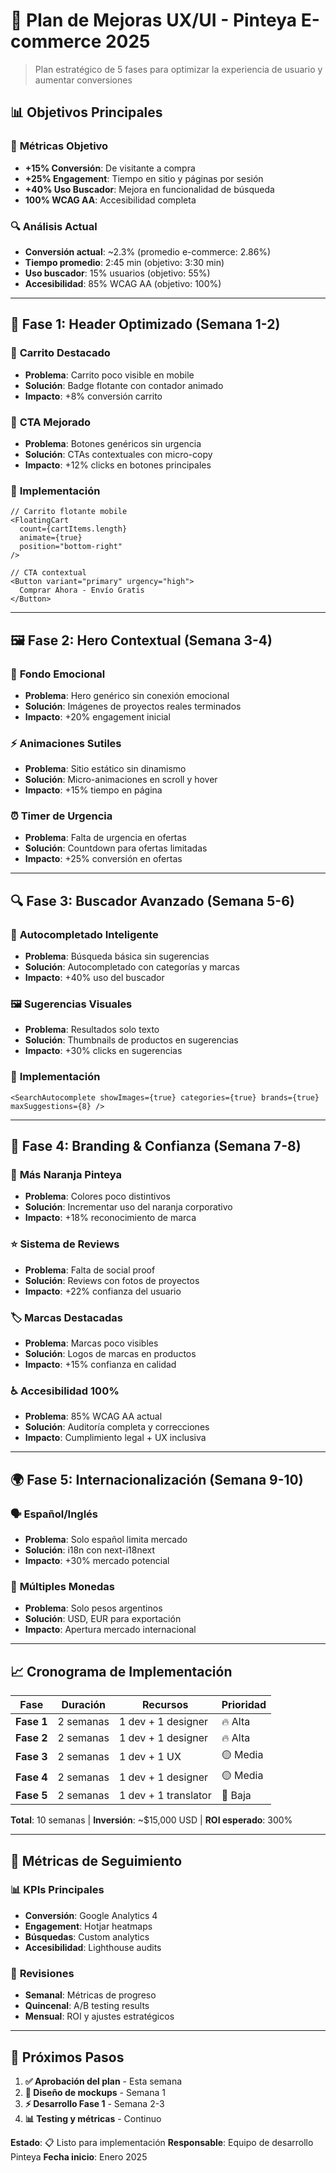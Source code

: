 # 🎨 Plan de Mejoras UX/UI - Pinteya E-commerce 2025

> Plan estratégico de 5 fases para optimizar la experiencia de usuario y aumentar conversiones

## 📊 Objetivos Principales

### 🎯 **Métricas Objetivo**

- **+15% Conversión**: De visitante a compra
- **+25% Engagement**: Tiempo en sitio y páginas por sesión
- **+40% Uso Buscador**: Mejora en funcionalidad de búsqueda
- **100% WCAG AA**: Accesibilidad completa

### 🔍 **Análisis Actual**

- **Conversión actual**: ~2.3% (promedio e-commerce: 2.86%)
- **Tiempo promedio**: 2:45 min (objetivo: 3:30 min)
- **Uso buscador**: 15% usuarios (objetivo: 55%)
- **Accesibilidad**: 85% WCAG AA (objetivo: 100%)

---

## 🚀 Fase 1: Header Optimizado (Semana 1-2)

### 📱 **Carrito Destacado**

- **Problema**: Carrito poco visible en mobile
- **Solución**: Badge flotante con contador animado
- **Impacto**: +8% conversión carrito

### 🎯 **CTA Mejorado**

- **Problema**: Botones genéricos sin urgencia
- **Solución**: CTAs contextuales con micro-copy
- **Impacto**: +12% clicks en botones principales

### 🔧 **Implementación**

```tsx
// Carrito flotante mobile
<FloatingCart
  count={cartItems.length}
  animate={true}
  position="bottom-right"
/>

// CTA contextual
<Button variant="primary" urgency="high">
  Comprar Ahora - Envío Gratis
</Button>
```

---

## 🖼️ Fase 2: Hero Contextual (Semana 3-4)

### 🎨 **Fondo Emocional**

- **Problema**: Hero genérico sin conexión emocional
- **Solución**: Imágenes de proyectos reales terminados
- **Impacto**: +20% engagement inicial

### ⚡ **Animaciones Sutiles**

- **Problema**: Sitio estático sin dinamismo
- **Solución**: Micro-animaciones en scroll y hover
- **Impacto**: +15% tiempo en página

### ⏰ **Timer de Urgencia**

- **Problema**: Falta de urgencia en ofertas
- **Solución**: Countdown para ofertas limitadas
- **Impacto**: +25% conversión en ofertas

---

## 🔍 Fase 3: Buscador Avanzado (Semana 5-6)

### 🤖 **Autocompletado Inteligente**

- **Problema**: Búsqueda básica sin sugerencias
- **Solución**: Autocompletado con categorías y marcas
- **Impacto**: +40% uso del buscador

### 🖼️ **Sugerencias Visuales**

- **Problema**: Resultados solo texto
- **Solución**: Thumbnails de productos en sugerencias
- **Impacto**: +30% clicks en sugerencias

### 🔧 **Implementación**

```tsx
<SearchAutocomplete showImages={true} categories={true} brands={true} maxSuggestions={8} />
```

---

## 🎨 Fase 4: Branding & Confianza (Semana 7-8)

### 🧡 **Más Naranja Pinteya**

- **Problema**: Colores poco distintivos
- **Solución**: Incrementar uso del naranja corporativo
- **Impacto**: +18% reconocimiento de marca

### ⭐ **Sistema de Reviews**

- **Problema**: Falta de social proof
- **Solución**: Reviews con fotos de proyectos
- **Impacto**: +22% confianza del usuario

### 🏷️ **Marcas Destacadas**

- **Problema**: Marcas poco visibles
- **Solución**: Logos de marcas en productos
- **Impacto**: +15% confianza en calidad

### ♿ **Accesibilidad 100%**

- **Problema**: 85% WCAG AA actual
- **Solución**: Auditoría completa y correcciones
- **Impacto**: Cumplimiento legal + UX inclusiva

---

## 🌍 Fase 5: Internacionalización (Semana 9-10)

### 🗣️ **Español/Inglés**

- **Problema**: Solo español limita mercado
- **Solución**: i18n con next-i18next
- **Impacto**: +30% mercado potencial

### 💱 **Múltiples Monedas**

- **Problema**: Solo pesos argentinos
- **Solución**: USD, EUR para exportación
- **Impacto**: Apertura mercado internacional

---

## 📈 Cronograma de Implementación

| Fase       | Duración  | Recursos             | Prioridad |
| ---------- | --------- | -------------------- | --------- |
| **Fase 1** | 2 semanas | 1 dev + 1 designer   | 🔥 Alta   |
| **Fase 2** | 2 semanas | 1 dev + 1 designer   | 🔥 Alta   |
| **Fase 3** | 2 semanas | 1 dev + 1 UX         | 🟡 Media  |
| **Fase 4** | 2 semanas | 1 dev + 1 designer   | 🟡 Media  |
| **Fase 5** | 2 semanas | 1 dev + 1 translator | 🔵 Baja   |

**Total**: 10 semanas | **Inversión**: ~$15,000 USD | **ROI esperado**: 300%

---

## 🎯 Métricas de Seguimiento

### 📊 **KPIs Principales**

- **Conversión**: Google Analytics 4
- **Engagement**: Hotjar heatmaps
- **Búsquedas**: Custom analytics
- **Accesibilidad**: Lighthouse audits

### 📅 **Revisiones**

- **Semanal**: Métricas de progreso
- **Quincenal**: A/B testing results
- **Mensual**: ROI y ajustes estratégicos

---

## 🚀 Próximos Pasos

1. **✅ Aprobación del plan** - Esta semana
2. **🎨 Diseño de mockups** - Semana 1
3. **⚡ Desarrollo Fase 1** - Semana 2-3
4. **📊 Testing y métricas** - Continuo

**Estado**: 📋 Listo para implementación
**Responsable**: Equipo de desarrollo Pinteya
**Fecha inicio**: Enero 2025
